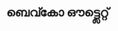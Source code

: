 ---
title: "ബെവ്കോ ഔട്ട്ലെറ്റ്"
url: /vaalllppilllli-muvaarrrrupulll/bevkoo-auttttlerrrr/
shop: Getränke
---